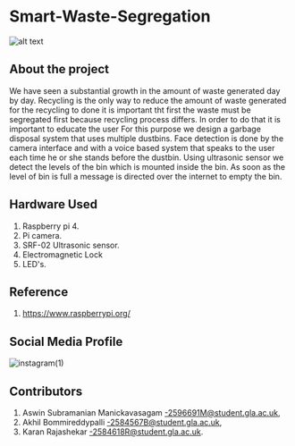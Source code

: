 
# Smart-Waste-Segregation


![alt text](https://assets.telegraphindia.com/telegraph/9ca10d94-d495-48ec-be03-09186c3158aa.jpg)

## About the project

We have seen a substantial growth in the amount of waste generated day by day. Recycling is the only way to reduce the amount of waste generated for the recycling to done it is important tht first the waste must be segregated first because recycling process differs.
In order to do that it is important to educate the user For this purpose we design a garbage disposal system that uses multiple dustbins. Face detection is done by the camera interface and with a voice based system that speaks to the user each time he or she stands before the dustbin.
Using ultrasonic sensor we detect the levels of the bin which is mounted inside the bin. As soon as the level of bin is full a  message is directed over the internet to empty the bin.

## Hardware Used

1. Raspberry pi 4.
2. Pi camera.
3. SRF-02 Ultrasonic sensor.
4. Electromagnetic Lock
5. LED's.

## Reference 

1. https://www.raspberrypi.org/

##                                                                   Social Media Profile
![instagram(1)](https://user-images.githubusercontent.com/41875477/115225677-438b2400-a106-11eb-87b3-5d5fdf20faf4.png)

## Contributors

1. Aswin Subramanian Manickavasagam -2596691M@student.gla.ac.uk,
2. Akhil Bommireddypalli -2584567B@student.gla.ac.uk,
3. Karan Rajashekar -2584618R@student.gla.ac.uk.


 
